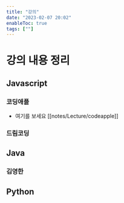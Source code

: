 ```yaml
---
title: "강의"
date: "2023-02-07 20:02"
enableToc: true
tags: [""]
---
```


# 강의 내용 정리

## Javascript

### 코딩애플

- 여기를 보세요 [[notes/Lecture/codeapple]]

### 드림코딩

## Java

### 김영한

## Python